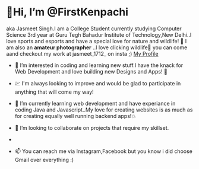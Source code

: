 # **👋Hi, I’m @FirstKenpachi**
aka Jasmeet Singh.I am a College Student currently studying Computer Science 3rd year at Guru Tegh Bahadur Institute of Technology,New Delhi..I love sports and esports and have a special love for nature and wildlife!
📸 I am also an **amateur photographer** ..I love clicking wildlife🦩 you can come aand checkout my work at jasmeet_1712_ on insta ;)
[My Profile ](https://www.instagram.com/jasmeet_1712_/)



- 👀 I’m interested in coding and learning new stuff.I have the knack for Web Development and love building new Designs and Apps! 🙌


- 💹 I'm always looking to improve and would be glad to participate in anything that will come my way!


- 🌱 I’m currently learning web development and have experiance in coding Java and Javascript..My love for creating websites is as much as for creating equally well running backend apps!💥

- 💞️ I’m looking to collaborate on projects that require my skillset.

- 

- 📫 You can reach me via Instagram,Facebook but you know i did choose Gmail over everything :)


<!---
FirstKenpachi/FirstKenpachi is a ✨ special ✨ repository because its `README.md` (this file) appears on your GitHub profile.
You can click the Preview link to take a look at your changes.
--->
